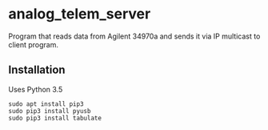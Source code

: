 # analog_telem_server
Program that reads data from Agilent 34970a and sends it via IP multicast to client program.


## Installation
Uses Python 3.5
```
sudo apt install pip3
sudo pip3 install pyusb
sudo pip3 install tabulate
```

